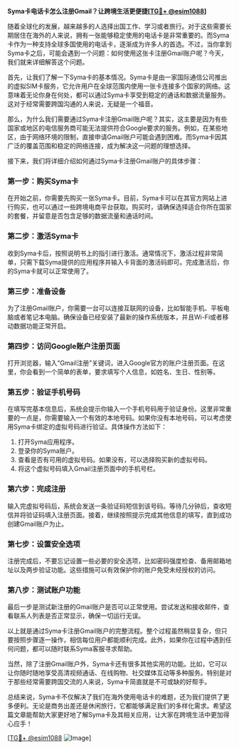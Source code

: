 **Syma卡电话卡怎么注册Gmail？让跨境生活更便捷[[TG💪+ @esim1088](https://t.me/s/esim1088)]**

随着全球化的发展，越来越多的人选择出国工作、学习或者旅行。对于这些需要长期居住在海外的人来说，拥有一张能够稳定使用的电话卡是非常重要的。而Syma卡作为一种支持全球多国使用的电话卡，逐渐成为许多人的首选。不过，当你拿到Syma卡之后，可能会遇到一个问题：如何使用这张卡注册Gmail账户呢？今天，我们就来详细解答这个问题。

首先，让我们了解一下Syma卡的基本情况。Syma卡是由一家国际通信公司推出的虚拟SIM卡服务，它允许用户在全球范围内使用一张卡连接多个国家的网络。这意味着无论你身在何处，都可以通过Syma卡享受到稳定的通话和数据流量服务。这对于经常需要跨国沟通的人来说，无疑是一个福音。

那么，为什么我们需要通过Syma卡注册Gmail账户呢？其实，这主要是因为有些国家或地区的电信服务商可能无法提供符合Google要求的服务。例如，在某些地区，由于网络环境的限制，直接申请Gmail账户可能会遇到困难。而Syma卡因其广泛的覆盖范围和稳定的网络连接，成为解决这一问题的理想选择。

接下来，我们将详细介绍如何通过Syma卡注册Gmail账户的具体步骤：

### **第一步：购买Syma卡**
在开始之前，你需要先购买一张Syma卡。目前，Syma卡可以在其官方网站上进行购买，也可以通过一些跨境电商平台获取。购买时，请确保选择适合你所在国家的套餐，并留意是否包含足够的数据流量和通话时间。

### **第二步：激活Syma卡**
收到Syma卡后，按照说明书上的指引进行激活。通常情况下，激活过程非常简单，只需下载Syma提供的应用程序并输入卡背面的激活码即可。完成激活后，你的Syma卡就可以正常使用了。

### **第三步：准备设备**
为了注册Gmail账户，你需要一台可以连接互联网的设备，比如智能手机、平板电脑或者笔记本电脑。确保设备已经安装了最新的操作系统版本，并且Wi-Fi或者移动数据功能正常开启。

### **第四步：访问Google账户注册页面**
打开浏览器，输入“Gmail注册”关键词，进入Google官方的账户注册页面。在这里，你会看到一个简单的表单，要求填写个人信息，如姓名、生日、性别等。

### **第五步：验证手机号码**
在填写完基本信息后，系统会提示你输入一个手机号码用于验证身份。这里非常重要的一点是，你需要输入一个有效的本地号码。如果你没有本地号码，可以考虑使用Syma卡绑定的虚拟号码进行验证。具体操作方法如下：

1. 打开Syma应用程序。
2. 登录你的Syma账户。
3. 查看是否有可用的虚拟号码。如果没有，可以选择购买新的虚拟号码。
4. 将这个虚拟号码填入Gmail注册页面中的手机号栏。

### **第六步：完成注册**
输入完虚拟号码后，系统会发送一条验证码短信到该号码。等待几分钟后，查收短信并将验证码填入注册页面。接着，继续按照提示完成其他信息的填写，直到成功创建Gmail账户为止。

### **第七步：设置安全选项**
注册完成后，不要忘记设置一些必要的安全选项，比如密码强度检查、备用邮箱地址以及两步验证功能。这些措施可以有效保护你的账户免受未经授权的访问。

### **第八步：测试账户功能**
最后一步是测试新注册的Gmail账户是否可以正常使用。尝试发送和接收邮件，查看联系人列表是否正常显示，确保一切运行无误。

以上就是通过Syma卡注册Gmail账户的完整流程。整个过程虽然稍显复杂，但只要按照步骤逐一操作，相信每位用户都能顺利完成。此外，如果你在过程中遇到任何问题，都可以随时联系Syma客服寻求帮助。

当然，除了注册Gmail账户外，Syma卡还有很多其他实用的功能。比如，它可以让你随时随地享受高清视频通话、在线购物、社交媒体互动等多种服务。特别是对于那些经常需要跨国交流的人来说，Syma卡简直就是不可或缺的好帮手。

总结来说，Syma卡不仅解决了我们在海外使用电话卡的难题，还为我们提供了更多便利。无论是商务出差还是休闲旅行，它都能够满足我们的多样化需求。希望这篇文章能帮助大家更好地了解Syma卡及其相关应用，让大家在跨境生活中更加得心应手！

[[TG💪+ @esim1088](https://t.me/s/esim1088) ![Image](https://i.postimg.cc/4NQfJmqS/Snipaste-2025-05-13-00-14-12.png)]